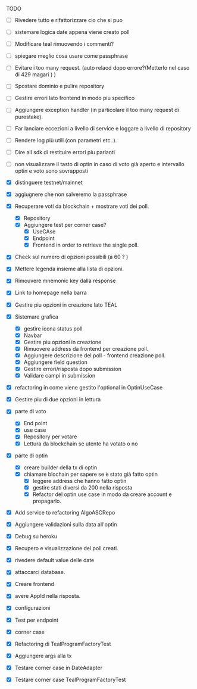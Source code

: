 TODO

- [ ] Rivedere tutto e rifattorizzare cio che si puo
- [ ] sistemare logica date appena viene creato poll
- [ ] Modificare teal rimuovendo i commenti?
- [ ] spiegare meglio cosa usare come passphrase
- [ ] Evitare i too many request. (auto relaod dopo errore?(Metterlo nel caso di 429 magari ) )
- [ ] Spostare dominio e pulire repository
- [ ] Gestire errori lato frontend in modo piu specifico
- [ ] Aggiungere exception handler
  (in particolare il too many request di purestake).
- [ ] Far lanciare eccezioni a livello di service e loggare a livello di repository
- [ ] Rendere log più utili (con parametri etc..).
- [ ] Dire all sdk di restituire errori piu parlanti 
- [ ] non visualizzare il tasto di optin in caso di voto 
  già aperto e intervallo optin e voto sono sovrapposti

- [x] distinguere testnet/mainnet
- [x] aggiugnere che non salveremo la passphrase
- [x] Recuperare voti da blockchain + mostrare voti dei poll.
  - [x] Repository
  - [x] Aggiungere test per corner case?
    - [x] UseCAse
    - [x] Endpoint
    - [x] Frontend in order to retrieve the single poll.
- [x] Check sul numero di opzioni possibili (a 60 ? )
- [x] Mettere legenda insieme alla lista di opzioni.
- [x] Rimouvere mnemonic key dalla response
- [x] Link to homepage nella barra
- [x] Gestire piu opzioni in creazione lato TEAL
- [x] Sistemare grafica
  - [x] gestire icona status poll
  - [x] Navbar
  - [x] Gestire piu opzioni in creazione
  - [x] Rimuovere address da frontend per creazione poll.
  - [x] Aggiungere descrizione del poll - frontend creazione poll.
  - [x] Aggiungere field question
  - [x] Gestire errori/risposta dopo submission
  - [x] Validare campi in submission
- [x] refactoring in come viene gestito l'optional in OptinUseCase
- [x] Gestire piu di due opzioni in lettura
- [x] parte di voto
    - [x] End point 
    - [x] use case
    - [x] Repository per votare
    - [x] Lettura da blockchain se utente ha votato o no
- [x] parte di optin
    - [x] creare builder della tx di optin
    - [x] chiamare blochain per sapere se è stato già fatto optin 
        - [x] leggere address che hanno fatto optin
        - [x] gestire stati diversi da 200 nella risposta
        - [x] Refactor del optin use case in modo da creare account e propagarlo.
- [x] Add service to refactoring AlgoASCRepo
- [x] Aggiungere validazioni sulla data all'optin
- [x] Debug su heroku 
- [x] Recupero e visualizzazione dei poll creati.
- [x] rivedere default value delle date 
- [x] attaccarci database.
- [x] Creare frontend
- [x] avere AppId nella risposta.
- [x] configurazioni 
- [x] Test per endpoint
- [x] corner case
- [x] Refactoring di TealProgramFactoryTest
- [x] Aggiungere args alla tx
- [x] Testare corner case in DateAdapter
- [x] Testare corner case TealProgramFactoryTest
